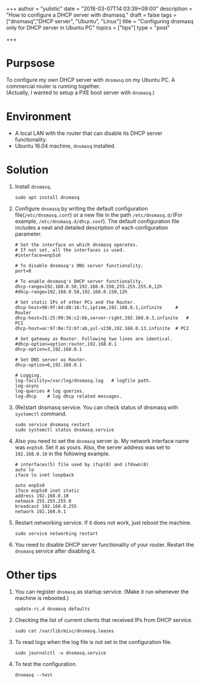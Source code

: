 +++
author = "yulistic"
date = "2018-03-07T14:03:39+09:00"
description = "How to configure a DHCP server with dnsmasq."
draft = false
tags = ["dnsmasq","DHCP server", "Ubuntu", "Linux"]
title = "Configuring dnsmasq only for DHCP server in Ubuntu PC"
topics = ["tips"]
type = "post"

+++

# Purpsose
To configure my own DHCP server with `dnsmasq` on my Ubuntu PC. A commercial router is running together.  
(Actually, I wanted to setup a PXE boot server with `dnsmasq`.)

# Environment
* A local LAN with the router that can disable its DHCP server functionality.
* Ubuntu 16.04 machine, `dnsmasq` installed.

# Solution
1. Install `dnsmasq`.
    ```
    sudo apt install dnsmasq
    ```

2. Configure `dnsmasq` by writing the default configuration file(`/etc/dnsmasq.conf`) or a new file in the path `/etc/dnsmasq.d/`(For example, `/etc/dnsmasq.d/dhcp.conf`). The default configuration file includes a neat and detailed description of each configuration parameter.
    ```
    # Set the interface on which dnsmasq operates.
    # If not set, all the interfaces is used.
    #interface=enp5s0

    # To disable dnsmasq's DNS server functionality.
    port=0

    # To enable dnsmasq's DHCP server functionality.
    dhcp-range=192.168.0.50,192.168.0.150,255.255.255.0,12h
    #dhcp-range=192.168.0.50,192.168.0.150,12h

    # Set static IPs of other PCs and the Router.
    dhcp-host=90:9f:44:d8:16:fc,iptime,192.168.0.1,infinite		# Router
    dhcp-host=31:25:99:36:c2:bb,server-right,192.168.0.3,infinite	# PC1	
    dhcp-host=ac:97:0e:f2:6f:ab,yul-x230,192.168.0.13,infinite	# PC2

    # Set gateway as Router. Following two lines are identical.
    #dhcp-option=option:router,192.168.0.1
    dhcp-option=3,192.168.0.1

    # Set DNS server as Router.
    dhcp-option=6,192.168.0.1

    # Logging.
    log-facility=/var/log/dnsmasq.log	# logfile path.
    log-async
    log-queries	# log queries.
    log-dhcp	# log dhcp related messages.
    ```

3. (Re)start dnsmasq service. You can check status of dnsmasq with `systemctl` command.
    ```
    sudo service dnsmasq restart
    sudo systemctl status dnsmasq.service
    ```

4. Also you need to set the `dnsmasq` server ip. My network interface name was `enp5s0`. Set it as yours.
Also, the server address was set to `192.168.0.10` in the following example.
    ```
    # interfaces(5) file used by ifup(8) and ifdown(8)
    auto lo
    iface lo inet loopback

    auto enp5s0
    iface enp5s0 inet static
	address 192.168.0.10
	netmask 255.255.255.0
	broadcast 192.168.0.255
	network 192.168.0.1
    ```

5. Restart networking service. If it does not work, just reboot the machine.
    ```
    sudo service networking restart
    ```

6. You need to disable DHCP server functionality of your router. Restart the `dnsmasq` service after disabling it.

# Other tips
1. You can register `dnsmasq` as startup service. (Make it run whenever the machine is rebooted.)
    ```
    update-rc.d dnsmasq defaults
    ```

2. Checking the list of current clients that received IPs from DHCP service.
    ```
    sudo cat /var/lib/misc/dnsmasq.leases
    ```

3. To read logs when the log file is not set in the configuration file.
    ```
    sudo journalctl -u dnsmasq.service
    ```

4. To test the configuration.
    ```
    dnsmasq --test
    ```
